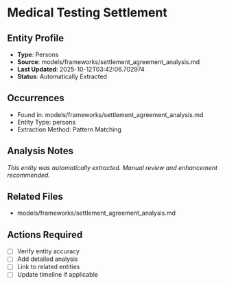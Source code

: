 # Medical Testing Settlement

## Entity Profile
- **Type**: Persons
- **Source**: models/frameworks/settlement_agreement_analysis.md
- **Last Updated**: 2025-10-12T03:42:06.702974
- **Status**: Automatically Extracted

## Occurrences
- Found in: models/frameworks/settlement_agreement_analysis.md
- Entity Type: persons
- Extraction Method: Pattern Matching

## Analysis Notes
*This entity was automatically extracted. Manual review and enhancement recommended.*

## Related Files
- models/frameworks/settlement_agreement_analysis.md

## Actions Required
- [ ] Verify entity accuracy
- [ ] Add detailed analysis
- [ ] Link to related entities
- [ ] Update timeline if applicable
